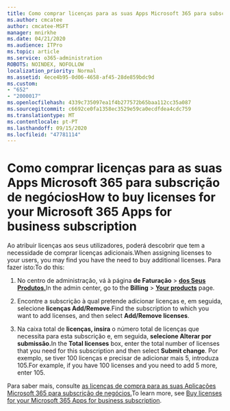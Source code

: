 ```yaml
---
title: Como comprar licenças para as suas Apps Microsoft 365 para subscrição de negócios
ms.author: cmcatee
author: cmcatee-MSFT
manager: mnirkhe
ms.date: 04/21/2020
ms.audience: ITPro
ms.topic: article
ms.service: o365-administration
ROBOTS: NOINDEX, NOFOLLOW
localization_priority: Normal
ms.assetid: 4ece4b95-0d06-4658-af45-28de859bdc9d
ms.custom:
- "652"
- "2000017"
ms.openlocfilehash: 4339c735097ea1f4b277572b65baa112cc35a087
ms.sourcegitcommit: c6692ce0fa1358ec3529e59ca0ecdfdea4cdc759
ms.translationtype: MT
ms.contentlocale: pt-PT
ms.lasthandoff: 09/15/2020
ms.locfileid: "47781114"
---
```

# <a name="how-to-buy-licenses-for-your-microsoft-365-apps-for-business-subscription"></a><span data-ttu-id="de1dc-102">Como comprar licenças para as suas Apps Microsoft 365 para subscrição de negócios</span><span class="sxs-lookup"><span data-stu-id="de1dc-102">How to buy licenses for your Microsoft 365 Apps for business subscription</span></span>

<span data-ttu-id="de1dc-103">Ao atribuir licenças aos seus utilizadores, poderá descobrir que tem a necessidade de comprar licenças adicionais.</span><span class="sxs-lookup"><span data-stu-id="de1dc-103">When assigning licenses to your users, you may find you have the need to buy additional licenses.</span></span> <span data-ttu-id="de1dc-104">Para fazer isto:</span><span class="sxs-lookup"><span data-stu-id="de1dc-104">To do this:</span></span>
  
1. <span data-ttu-id="de1dc-105">No centro de administração, vá à página **de Faturação** \> **[dos Seus Produtos.](https://go.microsoft.com/fwlink/p/?linkid=842054)**</span><span class="sxs-lookup"><span data-stu-id="de1dc-105">In the admin center, go to the **Billing** \> **[Your products](https://go.microsoft.com/fwlink/p/?linkid=842054)** page.</span></span>

2. <span data-ttu-id="de1dc-106">Encontre a subscrição à qual pretende adicionar licenças e, em seguida, selecione **licenças Add/Remove**.</span><span class="sxs-lookup"><span data-stu-id="de1dc-106">Find the subscription to which you want to add licenses, and then select **Add/Remove licenses**.</span></span>

3. <span data-ttu-id="de1dc-107">Na caixa total de **licenças, insira** o número total de licenças que necessita para esta subscrição e, em seguida, **selecione Alterar por submissão.**</span><span class="sxs-lookup"><span data-stu-id="de1dc-107">In the **Total licenses** box, enter the total number of licenses that you need for this subscription and then select **Submit change**.</span></span> <span data-ttu-id="de1dc-108">Por exemplo, se tiver 100 licenças e precisar de adicionar mais 5, introduza 105.</span><span class="sxs-lookup"><span data-stu-id="de1dc-108">For example, if you have 100 licenses and you need to add 5 more, enter 105.</span></span>

<span data-ttu-id="de1dc-109">Para saber mais, consulte [as licenças de compra para as suas Aplicações Microsoft 365 para subscrição de negócios.](https://docs.microsoft.com/microsoft-365/commerce/licenses/buy-licenses)</span><span class="sxs-lookup"><span data-stu-id="de1dc-109">To learn more, see [Buy licenses for your Microsoft 365 Apps for business subscription](https://docs.microsoft.com/microsoft-365/commerce/licenses/buy-licenses).</span></span>